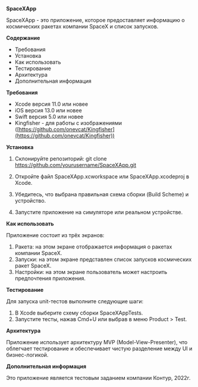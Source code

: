 
**SpaceXApp**

SpaceXApp - это приложение, которое предоставляет информацию о космических ракетах компании SpaceX и список запусков.

**Содержание**

-   Требования
-   Установка
-   Как использовать
-   Тестирование
-   Архитектура
-   Дополнительная информация


**Требования**

-   Xcode версия 11.0 или новее
-   iOS версия 13.0 или новее
-   Swift версия 5.0 или новее
-   Kingfisher - для работы с изображениями ([https://github.com/onevcat/Kingfisher](https://github.com/onevcat/Kingfisher))


**Установка**

1.  Склонируйте репозиторий:
git clone https://github.com/yourusername/SpaceXApp.git

1.  Откройте файл SpaceXApp.xcworkspace или SpaceXApp.xcodeproj в Xcode.
2.  Убедитесь, что выбрана правильная схема сборки (Build Scheme) и устройство.
3.  Запустите приложение на симуляторе или реальном устройстве.


**Как использовать**

Приложение состоит из трёх экранов:

1.  Ракета: на этом экране отображается информация о ракетах компании SpaceX.
2.  Запуски: на этом экране представлен список запусков космических ракет SpaceX.
3.  Настройки: на этом экране пользователь может настроить предпочтения приложения.


**Тестирование**

Для запуска unit-тестов выполните следующие шаги:

1.  В Xcode выберите схему сборки SpaceXAppTests.
2.  Запустите тесты, нажав Cmd+U или выбрав в меню Product > Test.


**Архитектура**

Приложение использует архитектуру MVP (Model-View-Presenter), что облегчает тестирование и обеспечивает чистую разделение между UI и бизнес-логикой.


**Дополнительная информация**

Это приложение является тестовым заданием компании Контур, 2022г. 
